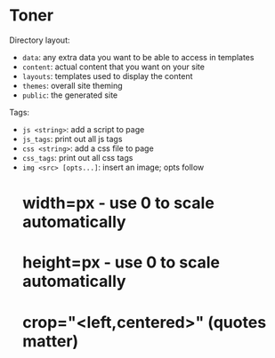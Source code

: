 # Toner

Directory layout:

* `data`: any extra data you want to be able to access in templates
* `content`: actual content that you want on your site
* `layouts`: templates used to display the content
* `themes`: overall site theming
* `public`: the generated site

Tags:

* `js <string>`: add a script to page
* `js_tags`: print out all js tags
* `css <string>`: add a css file to page
* `css_tags`: print out all css tags
* `img <src> [opts...]`: insert an image; opts follow
	# width=px - use 0 to scale automatically
	# height=px - use 0 to scale automatically
	# crop="<left,centered>" (quotes matter)

